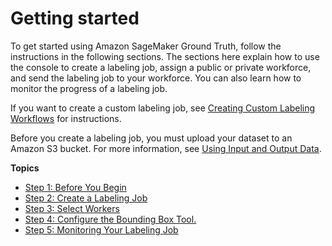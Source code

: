 # Getting started<a name="sms-getting-started"></a>

To get started using Amazon SageMaker Ground Truth, follow the instructions in the following sections\. The sections here explain how to use the console to create a labeling job, assign a public or private workforce, and send the labeling job to your workforce\. You can also learn how to monitor the progress of a labeling job\.

If you want to create a custom labeling job, see [Creating Custom Labeling Workflows](sms-custom-templates.md) for instructions\.

Before you create a labeling job, you must upload your dataset to an Amazon S3 bucket\. For more information, see [Using Input and Output Data](sms-data.md)\.

**Topics**
+ [Step 1: Before You Begin](sms-getting-started-step1.md)
+ [Step 2: Create a Labeling Job](sms-getting-started-step2.md)
+ [Step 3: Select Workers](sms-getting-started-step3.md)
+ [Step 4: Configure the Bounding Box Tool\.](sms-getting-started-step4.md)
+ [Step 5: Monitoring Your Labeling Job](sms-getting-started-step5.md)